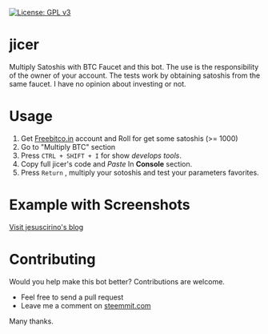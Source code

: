 [![License: GPL v3](https://img.shields.io/badge/License-GPL%20v3-blue.svg)](https://www.gnu.org/licenses/gpl-3.0)
# jicer
Multiply Satoshis with BTC Faucet and this bot. The use is the responsibility of the owner of your account. The tests work by obtaining satoshis from the same faucet. I have no opinion about investing or not.

# Usage
1. Get [Freebitco.in](https://freebitco.in/?r=4180739) account and Roll for get some satoshis (>= 1000)
2. Go to "Multiply BTC" section
3. Press ```CTRL + SHIFT + I``` for show *develops tools*.
4. Copy full jicer's code and *Paste* In **Console** section.
5. Press ```Return``` , multiply your sotoshis and test your parameters favorites. 

# Example with Screenshots

[Visit jesuscirino's blog](https://steemit.com/spanish/@jesuscirino/tu-propio-bot-para-faucet-de-bitcoins)

# Contributing
Would you help make this bot better? Contributions are welcome.

- Feel free to send a pull request
- Leave me a comment on [steemmit.com](https://steemit.com/@jesuscirino)

Many thanks.

